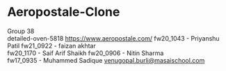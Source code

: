 # Aeropostale-Clone

Group 38	
detailed-oven-5818
https://www.aeropostale.com/
fw20_1043 - Priyanshu Patil
fw21_0922 - faizan akhtar	
fw20_1170 - Saif Arif Shaikh
fw20_0906 - Nitin Sharma	
fw17_0935 - Muhammed Sadique
venugopal.burli@masaischool.com